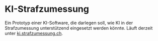 # KI-Strafzumessung

Ein Prototyp einer KI-Software, die darlegen soll, wie KI in der Strafzumessung unterstützend eingesetzt werden könnte. Läuft derzeit unter <a href="ki.strafzumessung.ch">ki.strafzumessung.ch</a>.
